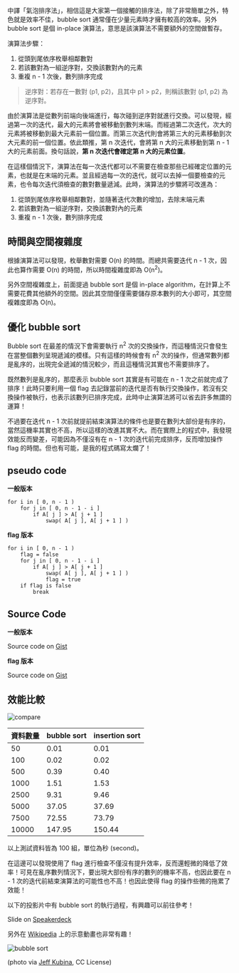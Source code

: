 <!--
[date]: 2013-02-28
[title]: [Algorithm] 淺談 bubble sort
[name]: algorithm-about-bubble-sort
[tag]: ACM-ICPC, sort | 排序, algorithm | 演算法
[photo]: http://i.minus.com/j5FW0jRmWXcc6.jpg
-->

中譯「氣泡排序法」，相信這是大家第一個接觸的排序法，除了非常簡單之外，特色就是效率不佳，bubble sort 通常僅在少量元素時才擁有較高的效率。另外 bubble sort 是個 in-place 演算法，意思是該演算法不需要額外的空間做暫存。

演算法步驟：

1. 從頭到尾依序枚舉相鄰數對
2. 若該數對為一組逆序對，交換該數對內的元素
3. 重複 n - 1 次後，數列排序完成

> 逆序對：若存在一數對 (p1, p2)，且其中 p1 > p2，則稱該數對 (p1, p2) 為逆序對。

由於演算法是從數列前端向後端進行，每次碰到逆序對就進行交換。可以發現，經過第一次的迭代，最大的元素將會被移動到數列末端。而經過第二次迭代，次大的元素將被移動到最大元素前一個位置。而第三次迭代則會將第三大的元素移動到次大元素的前一個位置。依此類推，第 n 次迭代，會將第 n 大的元素移動到第 n - 1 大的元素前面。換句話說，**第 n 次迭代會確定第 n 大的元素位置**。

在這樣個情況下，演算法在每一次迭代都可以不需要在檢查那些已經確定位置的元素，也就是在末端的元素。並且經過每一次的迭代，就可以去掉一個要檢查的元素，也令每次迭代須檢查的數對數量遞減。此時，演算法的步驟將可改進為：

1. 從頭到尾依序枚舉相鄰數對，並隨著迭代次數的增加，去除末端元素
2. 若該數對為一組逆序對，交換該數對內的元素
3. 重複 n - 1 次後，數列排序完成

時間與空間複雜度
-------------------

根據演算法可以發現，枚舉數對需要 O(n) 的時間。而總共需要迭代 n - 1 次，因此也算作需要 O(n) 的時間，所以時間複雜度即為 O(n<sup>2</sup>)。

另外空間複雜度上，前面提過 bubble sort 是個 in-place algorithm，在計算上不需要花費其他額外的空間。因此其空間僅僅需要儲存原本數列的大小即可，其空間複雜度即為 O(n)。

優化 bubble sort
---------------------

Bubble sort 在最差的情況下會需要執行 n<sup>2</sup> 次的交換操作，而這種情況只會發生在當整個數列呈現遞減的模樣。只有這樣的時候會有 n<sup>2</sup> 次的操作，但通常數列都是亂序的，出現完全遞減的情況較少，而且這種情況其實也不需要排序了。

既然數列是亂序的，那麼表示 bubble sort 其實是有可能在 n - 1 次之前就完成了排序！此時只要利用一個 flag 去記錄當前的迭代是否有執行交換操作，若沒有交換操作被執行，也表示該數列已排序完成，此時中止演算法將可以省去許多無謂的運算！

不過要在迭代 n - 1 次前就提前結束演算法的條件也是要在數列大部份是有序的，當然這機率其實也不高，所以這樣的改進其實不大。而在實際上的程式中，我發現效能反而變差，可能因為不僅沒有在 n - 1 次的迭代前完成排序，反而增加操作 flag 的時間。但也有可能，是我的程式碼寫太爛了！


pseudo code
-----------------

**一般版本**

	for i in [ 0, n - 1 )
		for j in [ 0, n - 1 - i ]
			if A[ j ] > A[ j + 1 ]
				swap( A[ j ], A[ j + 1 ] )
				
**flag 版本**

	for i in [ 0, n - 1 )
		flag = false
		for j in [ 0, n - 1 - i ]
			if A[ j ] > A[ j + 1 ]
				swap( A[ j ], A[ j + 1 ] )
				flag = true
		if flag is false
			break
			

Source Code
----------------

**一般版本**

<script src="https://gist.github.com/KuoE0/5051092.js?file=bubbleSort.cpp"></script>

Source code on [Gist][2]

**flag 版本**

<script src="https://gist.github.com/KuoE0/5051092.js?file=bubbleSort-flag.cpp"></script>

Source code on [Gist][3]

效能比較
----------

![compare][p1]

資料數量 | bubble sort | insertion sort
---|---|---
50|0.01|0.01
100|0.02|0.02
500|0.39|0.40
1000|1.51|1.53
2500|9.31|9.46
5000|37.05|37.69
7500|72.55|73.79
10000|147.95|150.44

以上測試資料皆為 100 組，單位為秒 (second)。

在這邊可以發現使用了 flag 進行檢查不僅沒有提升效率，反而還輕微的降低了效率！可見在亂序數列情況下，要出現大部份有序的數列的機率不高，也因此要在 n - 1 次的迭代前結束演算法的可能性也不高！也因此使得 flag 的操作些微的拖累了效能！


以下的投影片中有 bubble sort 的執行過程，有興趣可以前往參考！

<script async class="speakerdeck-embed" data-id="6abcbcc066bb0130d5d922000aa60c83" data-ratio="1.33333333333333" src="//speakerdeck.com/assets/embed.js"></script>

Slide on [Speakerdeck][4]

另外在 [Wikipedia][5] 上的示意動畫也非常有趣！

![bubble sort][p2]

(photo via [Jeff Kubina][1], CC License)

[1]: http://www.flickr.com/photos/kubina/153872024/
[2]: https://gist.github.com/KuoE0/5051092#file-bubblesort-cpp
[3]: https://gist.github.com/KuoE0/5051092#file-bubblesort-flag-cpp
[4]: https://speakerdeck.com/kuoe0/bubble-sort
[5]: http://zh.wikipedia.org/wiki/%E5%86%92%E6%B3%A1%E6%8E%92%E5%BA%8F

[p1]: http://i.minus.com/jpU8cQU9SXKQZ.jpg
[p2]: http://upload.wikimedia.org/wikipedia/commons/3/37/Bubble_sort_animation.gif